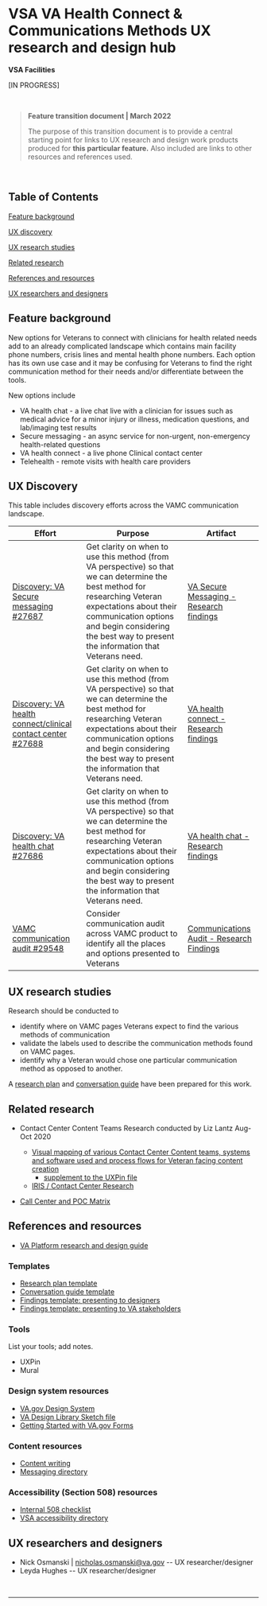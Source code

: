 # VSA VA Health Connect & Communications Methods UX research and design hub
**VSA Facilities**

[IN PROGRESS]

<br>

>**Feature transition document | March 2022**
>
> The purpose of this transition document is to provide a central starting point for links to UX research and design work products produced for **this particular feature.** Also included are links to other resources and references used.

<br>

## Table of Contents
[Feature background](#feature-background)

[UX discovery](#ux-discovery)

[UX research studies](#ux-research-studies)

[Related research](#related-research)

[References and resources](#references-and-resources)

[UX researchers and designers](#ux-researchers-and-designers)

## Feature background

New options for Veterans to connect with clinicians for health related needs add to an already complicated landscape which contains main facility phone numbers, crisis lines and mental health phone numbers. Each option has its own use case and it may be confusing for Veterans to find the right communication method for their needs and/or differentiate between the tools. 

New options include
- VA health chat - a live chat live with a clinician for issues such as medical advice for a minor injury or illness, medication questions, and lab/imaging test results
- Secure messaging - an async service for non-urgent, non-emergency health-related questions 
- VA health connect - a live phone Clinical contact center 
- Telehealth - remote visits with health care providers

## UX Discovery
This table includes discovery efforts across the VAMC communication landscape.

Effort	|	Purpose	|	Artifact
---	|	---	|	---
[Discovery: VA Secure messaging #27687](https://github.com/department-of-veterans-affairs/va.gov-team/issues/27687)	|	Get clarity on when to use this method (from VA perspective) so that we can determine the best method for researching Veteran expectations about their communication options and begin considering the best way to present the information that Veterans need.	|	[VA Secure Messaging - Research findings](https://github.com/department-of-veterans-affairs/va.gov-team/blob/master/products/facilities/medical-centers/discovery/secure-messaging-discovery.md)
[Discovery: VA health connect/clinical contact center #27688](https://github.com/department-of-veterans-affairs/va.gov-team/issues/27688)	|	Get clarity on when to use this method (from VA perspective) so that we can determine the best method for researching Veteran expectations about their communication options and begin considering the best way to present the information that Veterans need.	|	[VA health connect - Research findings](https://github.com/department-of-veterans-affairs/va.gov-team/blob/master/products/facilities/medical-centers/discovery/health-connect-discovery.md)
[Discovery: VA health chat #27686](https://github.com/department-of-veterans-affairs/va.gov-team/issues/27686)	|	Get clarity on when to use this method (from VA perspective) so that we can determine the best method for researching Veteran expectations about their communication options and begin considering the best way to present the information that Veterans need.	|	[VA health chat - Research findings](https://github.com/department-of-veterans-affairs/va.gov-team/blob/master/products/facilities/medical-centers/discovery/health-chat-discovery.md)
[VAMC communication audit #29548](https://github.com/department-of-veterans-affairs/va.gov-team/issues/29548)	|	Consider communication audit across VAMC product to identify all the places and options presented to Veterans	|	[Communications Audit - Research Findings](https://github.com/department-of-veterans-affairs/va.gov-team/blob/master/products/facilities/medical-centers/discovery/communication-audit-research-findings.md)

## UX research studies
Research should be conducted to 
- identify where on VAMC pages Veterans expect to find the various methods of communication
- validate the labels used to describe the communication methods found on VAMC pages.
- identify why a Veteran would chose one particular communication method as opposed to another.

A [research plan](https://github.com/department-of-veterans-affairs/va.gov-team/blob/master/products/facilities/facility-locator/research/user-research/VAMC-communications-methods/Research-Plan.md) and [conversation guide](https://github.com/department-of-veterans-affairs/va.gov-team/blob/master/products/facilities/facility-locator/research/user-research/VAMC-communications-methods/Conversation-Guide.md) have been prepared for this work. 

## Related research

- Contact Center Content Teams Research conducted by Liz Lantz Aug-Oct 2020
  - [Visual mapping of various Contact Center Content teams, systems and software used and process flows for Veteran facing content creation](https://preview.uxpin.com/559c1f8fc9b065402b80c5a8c26262c8371b1295#/pages/134110801/simulate/sitemap?mode=i)
    - [supplement to the UXPin file](https://github.com/department-of-veterans-affairs/va.gov-team/tree/master/products/content/tier-2-content-IA-and-design/learning-center-mvp/discovery-and-research/iris#readme)
  - [IRIS / Contact Center Research](https://github.com/department-of-veterans-affairs/va.gov-team/tree/master/products/content/tier-2-content-IA-and-design/learning-center-mvp/discovery-and-research/iris#readme)

- [Call Center and POC Matrix](https://adhocteam-my.sharepoint.com/:w:/r/personal/leyda_hughes_adhocteam_onmicrosoft_com/Documents/Facility%20Locator%20Shared/05-Other%20Facilities%20Research/VA%20Call%20Center%20Groups%20and%20POCs.rtf?d=w67ecf58c7ebb42c9936124ad09c411f1&csf=1&web=1&e=t0wvdj)

## References and resources
- [VA Platform research and design guide](https://depo-platform-documentation.scrollhelp.site/research-design/index.html)

### Templates 
- [Research plan template](https://github.com/department-of-veterans-affairs/va.gov-team/blob/master/platform/research/research-plan-template.md)
- [Conversation guide template](https://github.com/department-of-veterans-affairs/va.gov-team/blob/master/platform/research/planning/conversation-guide-template.md)
- [Findings template: presenting to designers](https://docs.google.com/presentation/d/13G80avWGdY7tHU40PbP_l05W1yRpDr-opOk0u_AAhzQ/edit#slide=id.g892adcb623_0_141)
- [Findings template: presenting to VA stakeholders](https://docs.google.com/presentation/d/19l8281cENnUmdz0qIsyPcVIeoyB8uw_kzoHYWbuYlwA/edit#slide=id.g892adcb623_0_141)
### Tools
List your tools; add notes.
  
- UXPin
- Mural

### Design system resources 
- [VA.gov Design System](https://design.va.gov/)
- [VA Design Library Sketch file](https://github.com/department-of-veterans-affairs/va.gov-team/blob/master/platform/design/design-resources/pattern-library/get-started-with-the-pattern-library.md)
- [Getting Started with VA.gov Forms](https://github.com/department-of-veterans-affairs/va.gov-team/blob/master/teams/vsa/design/getting-started-with-va.gov-forms.md)

### Content resources 
- [Content writing](https://design.va.gov/content-style-guide/)
- [Messaging directory](https://github.com/department-of-veterans-affairs/va.gov-team/blob/master/platform/design/design-system/guidelines/error-handling/Dictionary.md)

### Accessibility (Section 508) resources 
- [Internal 508 checklist](https://github.com/department-of-veterans-affairs/va.gov-team/blob/master/platform/accessibility/508-checklist.md)
- [VSA accessibility directory](https://github.com/department-of-veterans-affairs/va.gov-team/tree/master/teams/vsa/accessibility)

## UX researchers and designers
- Nick Osmanski | nicholas.osmanski@va.gov -- UX researcher/designer
- Leyda Hughes -- UX researcher/designer
<br>

---
